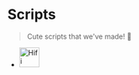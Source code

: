 # Scripts
> Cute scripts that we've made! 🍓

- [<img height="40" alt="Hifi Essentials" src="https://scripts.cutelab.space/hifiEssentials/app/assets/logo.svg"/>](https://scripts.cutelab.space/hifiEssentials/hifiEssentials.js)<br><br>
